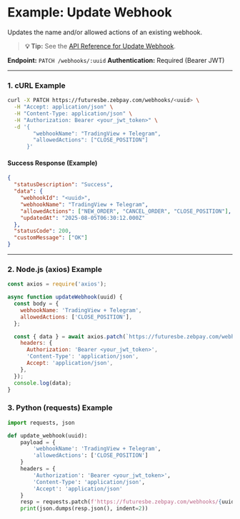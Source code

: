 # Example: Update Webhook

Updates the name and/or allowed actions of an existing webhook.

> **💡 Tip:** See the [API Reference for Update Webhook](../../reference-docs/management.md#update-webhook).

**Endpoint:** `PATCH /webhooks/:uuid`
**Authentication:** Required (Bearer JWT)

-----

### 1. cURL Example

```bash
curl -X PATCH https://futuresbe.zebpay.com/webhooks/<uuid> \
  -H "Accept: application/json" \
  -H "Content-Type: application/json" \
  -H "Authorization: Bearer <your_jwt_token>" \
  -d '{
        "webhookName": "TradingView + Telegram",
        "allowedActions": ["CLOSE_POSITION"]
      }'
```

#### Success Response (Example)

```json
{
  "statusDescription": "Success",
  "data": {
    "webhookId": "<uuid>",
    "webhookName": "TradingView + Telegram",
    "allowedActions": ["NEW_ORDER", "CANCEL_ORDER", "CLOSE_POSITION"],
    "updatedAt": "2025-08-05T06:30:12.000Z"
  },
  "statusCode": 200,
  "customMessage": ["OK"]
}
```

-----

### 2. Node.js (axios) Example

```javascript
const axios = require('axios');

async function updateWebhook(uuid) {
  const body = {
    webhookName: 'TradingView + Telegram',
    allowedActions: ['CLOSE_POSITION'],
  };

  const { data } = await axios.patch(`https://futuresbe.zebpay.com/webhooks/${uuid}`, body, {
    headers: {
      Authorization: 'Bearer <your_jwt_token>',
      'Content-Type': 'application/json',
      Accept: 'application/json',
    },
  });
  console.log(data);
}
```

### 3. Python (requests) Example

```python
import requests, json

def update_webhook(uuid):
    payload = {
        'webhookName': 'TradingView + Telegram',
        'allowedActions': ['CLOSE_POSITION']
    }
    headers = {
        'Authorization': 'Bearer <your_jwt_token>',
        'Content-Type': 'application/json',
        'Accept': 'application/json'
    }
    resp = requests.patch(f'https://futuresbe.zebpay.com/webhooks/{uuid}', json=payload, headers=headers, timeout=10)
    print(json.dumps(resp.json(), indent=2))
```

